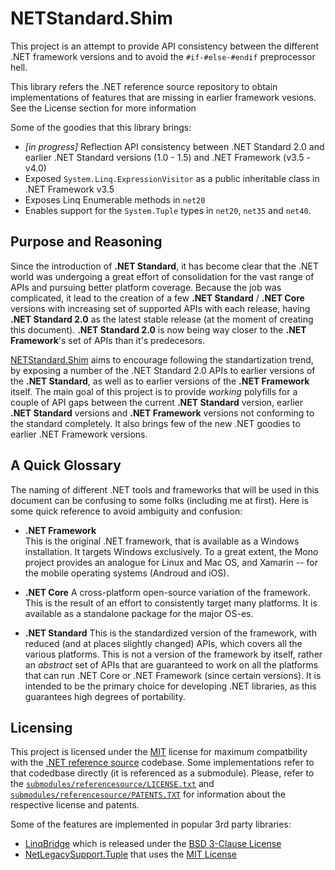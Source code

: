 # NETStandard.Shim

This project is an attempt to provide API consistency between the different .NET framework versions and to avoid the `#if-#else-#endif` preprocessor hell.

This library refers the .NET reference source repository to obtain implementations of features that are missing in earlier framework vesions. See the License section for more information

Some of the goodies that this library brings:

* _[in progress]_ Reflection API consistency between .NET Standard 2.0 and earlier .NET Standard versions (1.0 - 1.5) and .NET Framework (v3.5 - v4.0)
* Exposed `System.Linq.ExpressionVisitor` as a public inheritable class in .NET Framework v3.5
* Exposes Linq Enumerable methods in `net20`
* Enables support for the `System.Tuple` types in `net20`, `net35` and `net40`.

## Purpose and Reasoning

Since the introduction of **.NET Standard**, it has become clear that the .NET world was undergoing a great effort of consolidation for the vast range of APIs and pursuing better platform coverage. Because the job was complicated, it lead to the creation of a few **.NET Standard** / **.NET Core** versions with increasing set of supported APIs with each release, having **.NET Standard 2.0** as the latest stable release (at the moment of creating this document). **.NET Standard 2.0** is now being way closer to the **.NET Framework**'s set of APIs than it's predecesors.

[NETStandard.Shim](https://github.com/vdimensions/netstandard.shim) aims to encourage following the standartization trend, by exposing a number of the .NET Standard 2.0 APIs to earlier versions of the **.NET Standard**, as well as to earlier versions of the **.NET Framework** itself. The main goal of this project is to provide *working* polyfills for a couple of API gaps between the current **.NET Standard** version, earlier **.NET Standard** versions and **.NET Framework** versions not conforming to the standard completely. It also brings few of the new .NET goodies to earlier .NET Framework versions. 

## A Quick Glossary

The naming of different .NET tools and frameworks that will be used in this document can be confusing to some folks (including me at first). Here is some quick reference to avoid ambiguity and confusion:

- **.NET Framework**  
  This is the original .NET framework, that is available as a Windows installation. It targets Windows exclusively. To a great extent, the Mono project provides an analogue for Linux and Mac OS, and Xamarin -- for the mobile operating systems (Androud and iOS).  

 - **.NET Core**
  A cross-platform open-source variation of the framework. This is the result of an effort to consistently target many platforms. It is available as a standalone package for the major OS-es.

 - **.NET Standard**
  This is the standardized version of the framework, with reduced (and at places slightly changed) APIs, which covers all the various platforms. This is not a version of the framework by itself, rather an *abstract* set of APIs that are guaranteed to work on all the platforms that can run .NET Core or .NET Framework (since certain versions). 
  It is intended to be the primary choice for developing .NET libraries, as this guarantees high degrees of portability.

## Licensing

This project is licensed under the [MIT](./LICENSE) license for maximum compatbility with the [.NET reference source](https://github.com/microsoft/referencesource) codebase. Some implementations refer to that codedbase directly (it is referenced as a submodule). Please, refer to the [`submodules/referencesource/LICENSE.txt`](https://github.com/microsoft/referencesource/blob/master/LICENSE.txt) and [`submodules/referencesource/PATENTS.TXT`](https://github.com/microsoft/referencesource/blob/master/PATENTS.TXT) for information about the respective license and patents.

Some of the features are implemented in popular 3rd party libraries:

 - [LinqBridge](https://www.nuget.org/packages/LinqBridge) which is released under the [BSD 3-Clause License](https://github.com/atifaziz/LINQBridge/blob/master/COPYING.txt)  
 - [NetLegacySupport.Tuple](https://www.nuget.org/packages/NetLegacySupport.Tuple) that uses the [MIT License](https://github.com/SaladLab/NetLegacySupport/blob/master/LICENSE)  
